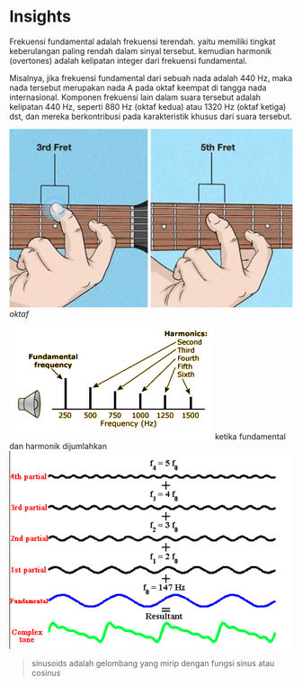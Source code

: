 # Insights
Frekuensi fundamental adalah frekuensi terendah. yaitu memiliki tingkat keberulangan paling rendah dalam sinyal tersebut. kemudian harmonik (overtones) adalah kelipatan integer dari frekuensi fundamental. 

Misalnya, jika frekuensi fundamental dari sebuah nada adalah 440 Hz, maka nada tersebut merupakan nada A pada oktaf keempat di tangga nada internasional. Komponen frekuensi lain dalam suara tersebut adalah kelipatan 440 Hz, seperti 880 Hz (oktaf kedua) atau 1320 Hz (oktaf ketiga) dst, dan mereka berkontribusi pada karakteristik khusus dari suara tersebut.

![b59d2942b67a9a43322897e8f0cfb754.png](../../../../_resources/b59d2942b67a9a43322897e8f0cfb754.png)
*oktaf*

![6e113061d557c57e69a089b6d0433e19.png](../../../../_resources/6e113061d557c57e69a089b6d0433e19.png)
ketika fundamental dan harmonik dijumlahkan
![32181ff8cc769e0d8881716d243deac1.png](../../../../_resources/32181ff8cc769e0d8881716d243deac1.png)

> sinusoids adalah gelombang yang mirip dengan fungsi sinus atau cosinus
